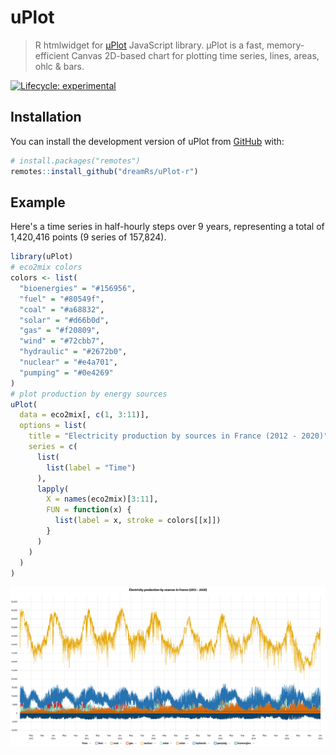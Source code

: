 
# uPlot

> R htmlwidget for [µPlot](https://github.com/leeoniya/uPlot) JavaScript library. μPlot is a fast, memory-efficient Canvas 2D-based chart for plotting time series, lines, areas, ohlc & bars.

<!-- badges: start -->
[![Lifecycle: experimental](https://img.shields.io/badge/lifecycle-experimental-orange.svg)](https://lifecycle.r-lib.org/articles/stages.html#experimental)
<!-- badges: end -->



## Installation

You can install the development version of uPlot from [GitHub](https://github.com/dreamRs/uPlot-r) with:

```r
# install.packages("remotes")
remotes::install_github("dreamRs/uPlot-r")
```

## Example

Here's a time series in half-hourly steps over 9 years, representing a total of 1,420,416 points (9 series of 157,824).

```r
library(uPlot)
# eco2mix colors
colors <- list(
  "bioenergies" = "#156956",
  "fuel" = "#80549f",
  "coal" = "#a68832",
  "solar" = "#d66b0d",
  "gas" = "#f20809",
  "wind" = "#72cbb7",
  "hydraulic" = "#2672b0",
  "nuclear" = "#e4a701",
  "pumping" = "#0e4269"
)
# plot production by energy sources
uPlot(
  data = eco2mix[, c(1, 3:11)],
  options = list(
    title = "Electricity production by sources in France (2012 - 2020)",
    series = c(
      list(
        list(label = "Time")
      ),
      lapply(
        X = names(eco2mix)[3:11],
        FUN = function(x) {
          list(label = x, stroke = colors[[x]])
        }
      )
    )
  )
)
```
![uPlot example](man/figures/uplot.png)
